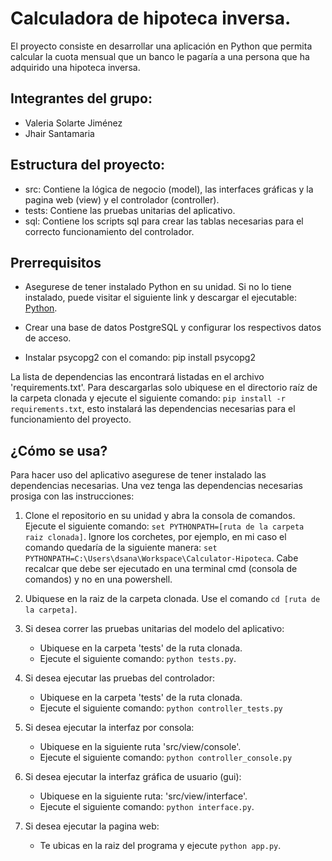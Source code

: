 # Calculadora de hipoteca inversa.

El proyecto consiste en desarrollar una aplicación en Python
que permita calcular la cuota mensual que un banco le pagaría 
a una persona que ha adquirido una hipoteca inversa.

## Integrantes del grupo:
- Valeria Solarte Jiménez
- Jhair Santamaria

## Estructura del proyecto:
- src: Contiene la lógica de negocio (model), las interfaces gráficas y la pagina web (view) y el controlador (controller).
- tests: Contiene las pruebas unitarias del aplicativo.
- sql: Contiene los scripts sql para crear las tablas necesarias para el correcto funcionamiento del controlador.

## Prerrequisitos
- Asegurese de tener instalado Python en su unidad. Si no lo tiene instalado, puede visitar el siguiente link y descargar el ejecutable: [Python](https://www.python.org/).

- Crear una base de datos PostgreSQL y configurar los respectivos datos de acceso.

- Instalar psycopg2 con el comando: pip install psycopg2

La lista de dependencias las encontrará listadas en el archivo 'requirements.txt'. Para descargarlas solo ubiquese en el directorio raíz de la carpeta clonada y ejecute el siguiente comando: `pip install -r requirements.txt`, esto instalará las dependencias necesarias para el funcionamiento del proyecto.

## ¿Cómo se usa?
Para hacer uso del aplicativo asegurese de tener instalado las dependencias necesarias. Una vez tenga las dependencias necesarias prosiga con las instrucciones:

1. Clone el repositorio en su unidad y abra la consola de comandos. Ejecute el siguiente comando: `set PYTHONPATH=[ruta de la carpeta raiz clonada]`. Ignore los corchetes, por ejemplo, en mi caso el comando quedaría de la siguiente manera: `set PYTHONPATH=C:\Users\dsana\Workspace\Calculator-Hipoteca`. Cabe recalcar que debe ser ejecutado en una terminal cmd (consola de comandos) y no en una powershell.

2. Ubiquese en la raiz de la carpeta clonada. Use el comando `cd [ruta de la carpeta]`.

3. Si desea correr las pruebas unitarias del modelo del aplicativo:
    - Ubiquese en la carpeta 'tests' de la ruta clonada.
    - Ejecute el siguiente comando: `python tests.py`.

4. Si desea ejecutar las pruebas del controlador:
    - Ubiquese en la carpeta 'tests' de la ruta clonada.
    - Ejecute el siguiente comando: `python controller_tests.py`

5. Si desea ejecutar la interfaz por consola:
    - Ubiquese en la siguiente ruta 'src/view/console'.
    - Ejecute el siguiente comando: `python controller_console.py`

6. Si desea ejecutar la interfaz gráfica de usuario (gui):
    - Ubiquese en la siguiente ruta: 'src/view/interface'.
    - Ejecute el siguiente comando: `python interface.py`.

7. Si desea ejecutar la pagina web:
    - Te ubicas en la raiz del programa y ejecute `python app.py`.



